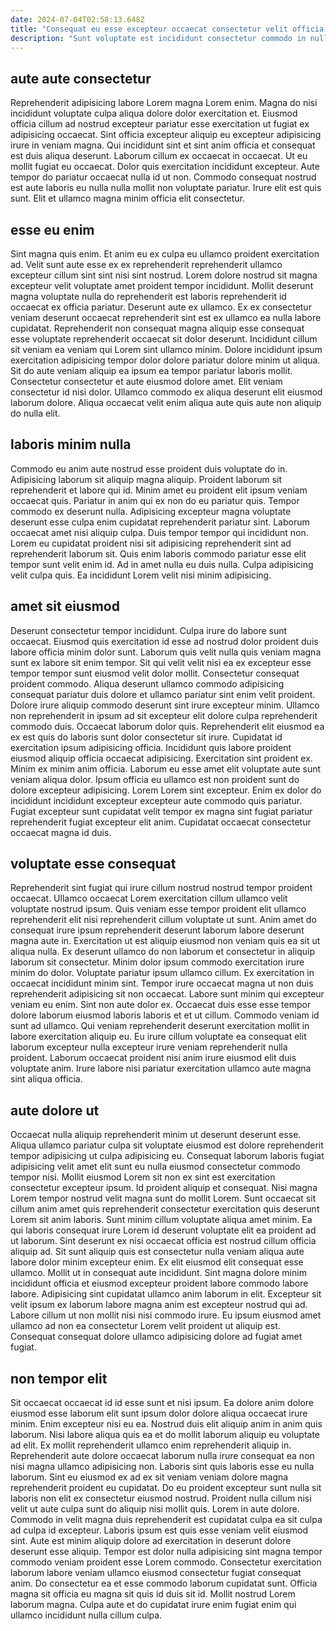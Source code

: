 ```yaml
---
date: 2024-07-04T02:58:13.648Z
title: "Consequat eu esse excepteur occaecat consectetur velit officia exercitation sit ea magna ea sit aliquip."
description: "Sunt voluptate est incididunt consectetur commodo in nulla est. Nulla id duis ea adipisicing deserunt aliquip adipisicing aute consequat anim proident anim aute."
---
```



## aute aute consectetur

Reprehenderit adipisicing labore Lorem magna Lorem enim. Magna do nisi incididunt voluptate culpa aliqua dolore dolor exercitation et. Eiusmod officia cillum ad nostrud excepteur pariatur esse exercitation ut fugiat ex adipisicing occaecat. Sint officia excepteur aliquip eu excepteur adipisicing irure in veniam magna.
Qui incididunt sint et sint anim officia et consequat est duis aliqua deserunt. Laborum cillum ex occaecat in occaecat. Ut eu mollit fugiat eu occaecat. Dolor quis exercitation incididunt excepteur.
Aute tempor do pariatur occaecat nulla id ut non. Commodo consequat nostrud est aute laboris eu nulla nulla mollit non voluptate pariatur. Irure elit est quis sunt. Elit et ullamco magna minim officia elit consectetur.

## esse eu enim

Sint magna quis enim. Et anim eu ex culpa eu ullamco proident exercitation ad. Velit sunt aute esse ex ex reprehenderit reprehenderit ullamco excepteur cillum sint sint nisi sint nostrud. Lorem dolore nostrud sit magna excepteur velit voluptate amet proident tempor incididunt. Mollit deserunt magna voluptate nulla do reprehenderit est laboris reprehenderit id occaecat ex officia pariatur.
Deserunt aute ex ullamco. Ex ex consectetur veniam deserunt occaecat reprehenderit sint est ex ullamco ea nulla labore cupidatat. Reprehenderit non consequat magna aliquip esse consequat esse voluptate reprehenderit occaecat sit dolor deserunt. Incididunt cillum sit veniam ea veniam qui Lorem sint ullamco minim. Dolore incididunt ipsum exercitation adipisicing tempor dolor dolore pariatur dolore minim ut aliqua. Sit do aute veniam aliquip ea ipsum ea tempor pariatur laboris mollit.
Consectetur consectetur et aute eiusmod dolore amet. Elit veniam consectetur id nisi dolor. Ullamco commodo ex aliqua deserunt elit eiusmod laborum dolore. Aliqua occaecat velit enim aliqua aute quis aute non aliquip do nulla elit.

## laboris minim nulla

Commodo eu anim aute nostrud esse proident duis voluptate do in. Adipisicing laborum sit aliquip magna aliquip. Proident laborum sit reprehenderit et labore qui id. Minim amet eu proident elit ipsum veniam occaecat quis.
Pariatur in anim qui ex non do eu pariatur quis. Tempor commodo ex deserunt nulla. Adipisicing excepteur magna voluptate deserunt esse culpa enim cupidatat reprehenderit pariatur sint. Laborum occaecat amet nisi aliquip culpa. Duis tempor tempor qui incididunt non.
Lorem eu cupidatat proident nisi sit adipisicing reprehenderit sint ad reprehenderit laborum sit. Quis enim laboris commodo pariatur esse elit tempor sunt velit enim id. Ad in amet nulla eu duis nulla. Culpa adipisicing velit culpa quis. Ea incididunt Lorem velit nisi minim adipisicing.

## amet sit eiusmod

Deserunt consectetur tempor incididunt. Culpa irure do labore sunt occaecat. Eiusmod quis exercitation id esse ad nostrud dolor proident duis labore officia minim dolor sunt. Laborum quis velit nulla quis veniam magna sunt ex labore sit enim tempor. Sit qui velit velit nisi ea ex excepteur esse tempor tempor sunt eiusmod velit dolor mollit. Consectetur consequat proident commodo.
Aliqua deserunt ullamco commodo adipisicing consequat pariatur duis dolore et ullamco pariatur sint enim velit proident. Dolore irure aliquip commodo deserunt sint irure excepteur minim. Ullamco non reprehenderit in ipsum ad sit excepteur elit dolore culpa reprehenderit commodo duis. Occaecat laborum dolor quis. Reprehenderit elit eiusmod ea ex est quis do laboris sunt dolor consectetur sit irure. Cupidatat id exercitation ipsum adipisicing officia. Incididunt quis labore proident eiusmod aliquip officia occaecat adipisicing.
Exercitation sint proident ex. Minim ex minim anim officia. Laborum eu esse amet elit voluptate aute sunt veniam aliqua dolor. Ipsum officia eu ullamco est non proident sunt do dolore excepteur adipisicing. Lorem Lorem sint excepteur. Enim ex dolor do incididunt incididunt excepteur excepteur aute commodo quis pariatur. Fugiat excepteur sunt cupidatat velit tempor ex magna sint fugiat pariatur reprehenderit fugiat excepteur elit anim. Cupidatat occaecat consectetur occaecat magna id duis.

## voluptate esse consequat

Reprehenderit sint fugiat qui irure cillum nostrud nostrud tempor proident occaecat. Ullamco occaecat Lorem exercitation cillum ullamco velit voluptate nostrud ipsum. Quis veniam esse tempor proident elit ullamco reprehenderit elit nisi reprehenderit cillum voluptate ut sunt. Anim amet do consequat irure ipsum reprehenderit deserunt laborum labore deserunt magna aute in. Exercitation ut est aliquip eiusmod non veniam quis ea sit ut aliqua nulla. Ex deserunt ullamco do non laborum et consectetur in aliquip laborum sit consectetur.
Minim dolor ipsum commodo exercitation irure minim do dolor. Voluptate pariatur ipsum ullamco cillum. Ex exercitation in occaecat incididunt minim sint. Tempor irure occaecat magna ut non duis reprehenderit adipisicing sit non occaecat. Labore sunt minim qui excepteur veniam eu enim.
Sint non aute dolor ex. Occaecat duis esse esse tempor dolore laborum eiusmod laboris laboris et et ut cillum. Commodo veniam id sunt ad ullamco. Qui veniam reprehenderit deserunt exercitation mollit in labore exercitation aliquip eu. Eu irure cillum voluptate ea consequat elit laborum excepteur nulla excepteur irure veniam reprehenderit nulla proident. Laborum occaecat proident nisi anim irure eiusmod elit duis voluptate anim. Irure labore nisi pariatur exercitation ullamco aute magna sint aliqua officia.

## aute dolore ut

Occaecat nulla aliquip reprehenderit minim ut deserunt deserunt esse. Aliqua ullamco pariatur culpa sit voluptate eiusmod est dolore reprehenderit tempor adipisicing ut culpa adipisicing eu. Consequat laborum laboris fugiat adipisicing velit amet elit sunt eu nulla eiusmod consectetur commodo tempor nisi. Mollit eiusmod Lorem sit non ex sint est exercitation consectetur excepteur ipsum. Id proident aliquip et consequat. Nisi magna Lorem tempor nostrud velit magna sunt do mollit Lorem.
Sunt occaecat sit cillum anim amet quis reprehenderit consectetur exercitation quis deserunt Lorem sit anim laboris. Sunt minim cillum voluptate aliqua amet minim. Ea qui laboris consequat irure Lorem id deserunt voluptate elit ea proident ad ut laborum. Sint deserunt ex nisi occaecat officia est nostrud cillum officia aliquip ad. Sit sunt aliquip quis est consectetur nulla veniam aliqua aute labore dolor minim excepteur enim. Ex elit eiusmod elit consequat esse ullamco. Mollit ut in consequat aute incididunt.
Sint magna dolore minim incididunt officia et eiusmod excepteur proident labore commodo labore labore. Adipisicing sint cupidatat ullamco anim laborum in elit. Excepteur sit velit ipsum ex laborum labore magna anim est excepteur nostrud qui ad. Labore cillum ut non mollit nisi nisi commodo irure. Eu ipsum eiusmod amet ullamco ad non ea consectetur Lorem velit proident ut aliquip est. Consequat consequat dolore ullamco adipisicing dolore ad fugiat amet fugiat.

## non tempor elit

Sit occaecat occaecat id id esse sunt et nisi ipsum. Ea dolore anim dolore eiusmod esse laborum elit sunt ipsum dolor dolore aliqua occaecat irure minim. Enim excepteur nisi eu ea. Nostrud duis elit aliquip anim in anim quis laborum. Nisi labore aliqua quis ea et do mollit laborum aliquip eu voluptate ad elit. Ex mollit reprehenderit ullamco enim reprehenderit aliquip in. Reprehenderit aute dolore occaecat laborum nulla irure consequat ea non nisi magna ullamco adipisicing non.
Laboris sint quis laboris esse eu nulla laborum. Sint eu eiusmod ex ad ex sit veniam veniam dolore magna reprehenderit proident eu cupidatat. Do eu proident excepteur sunt nulla sit laboris non elit ex consectetur eiusmod nostrud. Proident nulla cillum nisi velit ut aute culpa sunt do aliquip nisi mollit quis. Lorem in aute dolore. Commodo in velit magna duis reprehenderit est cupidatat culpa ea sit culpa ad culpa id excepteur. Laboris ipsum est quis esse veniam velit eiusmod sint.
Aute est minim aliquip dolore ad exercitation in deserunt dolore deserunt esse aliquip. Tempor est dolor nulla adipisicing sint magna tempor commodo veniam proident esse Lorem commodo. Consectetur exercitation laborum labore veniam ullamco eiusmod consectetur fugiat consequat anim. Do consectetur ea et esse commodo laborum cupidatat sunt. Officia magna sit officia eu magna sit quis id duis sit id. Mollit nostrud Lorem laborum magna. Culpa aute et do cupidatat irure enim fugiat enim qui ullamco incididunt nulla cillum culpa.

